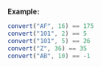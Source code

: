 **Example:**

```javascript
convert("AF", 16) == 175
convert("101", 2) == 5
convert("101", 5) == 26
convert("Z", 36) == 35
convert("AB", 10) == -1
```